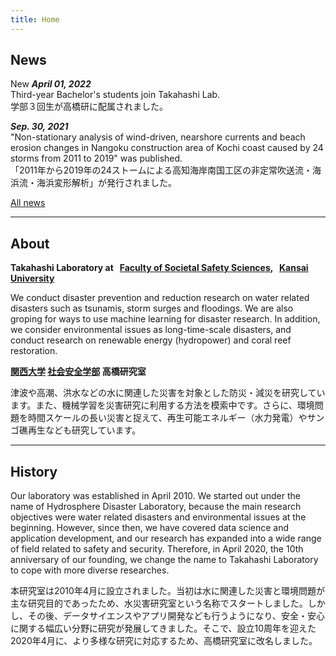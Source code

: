 ```yaml
---
title: Home
---
```

## News
<span class="badge badge-danger">New</span>
***April 01, 2022***   
Third-year Bachelor's students join Takahashi Lab.  
学部３回生が高橋研に配属されました。

***Sep. 30, 2021***  
"Non-stationary analysis of wind-driven, nearshore currents and beach erosion changes in Nangoku construction area of Kochi coast caused by 24 storms from 2011 to 2019" was published. <a href="https://www.jstage.jst.go.jp/article/jscejoe/77/2/77_I_367/_article/-char/en"><i class="fas fa-link"></i></a>  
「2011年から2019年の24ストームによる高知海岸南国工区の非定常吹送流・海浜流・海浜変形解析」が発行されました。<a href="https://www.jstage.jst.go.jp/article/jscejoe/77/2/77_I_367/_article/-char/ja/"><i class="fas fa-link"></i></a>

<i class="fas fa-arrow-circle-right"></i> 
[All news](/allnews.html)

---

## About
**Takahashi Laboratory at &nbsp; [Faculty of Societal Safety Sciences](https://www.kansai-u.ac.jp/Fc_ss/english/), &nbsp; [Kansai University](https://www.kansai-u.ac.jp/English/)**

We conduct disaster prevention and reduction research on water related disasters such as tsunamis, storm surges and floodings. We are also groping for ways to use machine learning for disaster research. In addition, we consider environmental issues as long-time-scale disasters, and conduct research on renewable energy (hydropower) and coral reef restoration.

**[関西大学](https://www.kansai-u.ac.jp/index.html) [社会安全学部](http://www.kansai-u.ac.jp/Fc_ss/) 高橋研究室**

津波や高潮、洪水などの水に関連した災害を対象とした防災・減災を研究しています。また、機械学習を災害研究に利用する方法を模索中です。さらに、環境問題を時間スケールの長い災害と捉えて、再生可能エネルギー（水力発電）やサンゴ礁再生なども研究しています。

---

## History
Our laboratory was established in April 2010. We started out under the name of Hydrosphere Disaster Laboratory, because the main research objectives were water related disasters and environmental issues at the beginning. However, since then, we have covered data science and application development, and our research has expanded into a wide range of field related to safety and security. Therefore, in April 2020, the 10th anniversary of our founding,  we change the name to Takahashi Laboratory to cope with more diverse researches.

本研究室は2010年4月に設立されました。当初は水に関連した災害と環境問題が主な研究目的であったため、水災害研究室という名称でスタートしました。しかし、その後、データサイエンスやアプリ開発なども行うようになり、安全・安心に関する幅広い分野に研究が発展してきました。そこで、設立10周年を迎えた2020年4月に、より多様な研究に対応するため、高橋研究室に改名しました。
